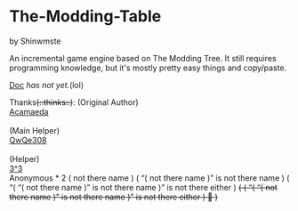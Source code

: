 # The-Modding-Table
by Shinwmste

An incremental game engine based on The Modding Tree. It still requires programming knowledge, but it's mostly pretty easy things and copy/paste.

[Doc](https://github.com/shenmi124/The-Modding-Table/tree/main/docs) <i>has not yet.</i>(lol)

Thanks<s>(::thinks::)</s>:
(Original Author)
<br>
[Acamaeda](https://github.com/Acamaeda)
<br>
<br>
(Main Helper)
<br>
[QwQe308](https://github.com/QwQe308)
<br>
<br>
(Helper)
<br>
[3^3](https://github.com/factorXXX)
<br>
Anonymous * 2 ( not there name ) ( “( not there name )” is not there name ) ( “( “( not there name )” is not there name )” is not there either ) <s>( ( “( “( not there name )” is not there name )” is not there either ) 🤔 )</s>
